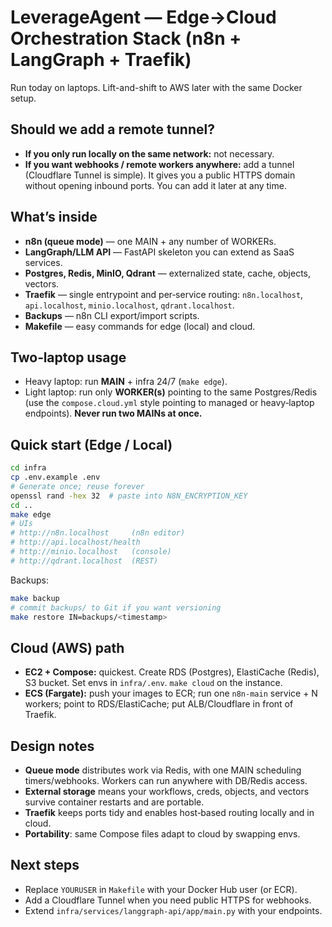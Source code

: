 # LeverageAgent — Edge→Cloud Orchestration Stack (n8n + LangGraph + Traefik)

Run today on laptops. Lift-and-shift to AWS later with the same Docker setup.

## Should we add a remote tunnel?
- **If you only run locally on the same network:** not necessary.
- **If you want webhooks / remote workers anywhere:** add a tunnel (Cloudflare Tunnel is simple). It gives you a public HTTPS domain without opening inbound ports. You can add it later at any time.

## What’s inside
- **n8n (queue mode)** — one MAIN + any number of WORKERs.
- **LangGraph/LLM API** — FastAPI skeleton you can extend as SaaS services.
- **Postgres, Redis, MinIO, Qdrant** — externalized state, cache, objects, vectors.
- **Traefik** — single entrypoint and per‑service routing: `n8n.localhost`, `api.localhost`, `minio.localhost`, `qdrant.localhost`.
- **Backups** — n8n CLI export/import scripts.
- **Makefile** — easy commands for edge (local) and cloud.

## Two‑laptop usage
- Heavy laptop: run **MAIN** + infra 24/7 (`make edge`).
- Light laptop: run only **WORKER(s)** pointing to the same Postgres/Redis (use the `compose.cloud.yml` style pointing to managed or heavy‑laptop endpoints). **Never run two MAINs at once.**

## Quick start (Edge / Local)
```bash
cd infra
cp .env.example .env
# Generate once; reuse forever
openssl rand -hex 32  # paste into N8N_ENCRYPTION_KEY
cd ..
make edge
# UIs
# http://n8n.localhost     (n8n editor)
# http://api.localhost/health
# http://minio.localhost   (console)
# http://qdrant.localhost  (REST)
```

Backups:
```bash
make backup
# commit backups/ to Git if you want versioning
make restore IN=backups/<timestamp>
```

## Cloud (AWS) path
- **EC2 + Compose:** quickest. Create RDS (Postgres), ElastiCache (Redis), S3 bucket. Set envs in `infra/.env`. `make cloud` on the instance.
- **ECS (Fargate):** push your images to ECR; run one `n8n-main` service + N workers; point to RDS/ElastiCache; put ALB/Cloudflare in front of Traefik.

## Design notes
- **Queue mode** distributes work via Redis, with one MAIN scheduling timers/webhooks. Workers can run anywhere with DB/Redis access.
- **External storage** means your workflows, creds, objects, and vectors survive container restarts and are portable.
- **Traefik** keeps ports tidy and enables host‑based routing locally and in cloud.
- **Portability**: same Compose files adapt to cloud by swapping envs.

## Next steps
- Replace `YOURUSER` in `Makefile` with your Docker Hub user (or ECR).
- Add a Cloudflare Tunnel when you need public HTTPS for webhooks.
- Extend `infra/services/langgraph-api/app/main.py` with your endpoints.

